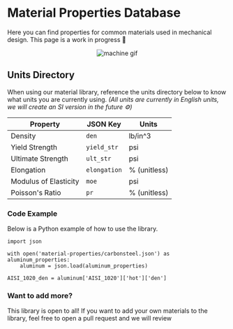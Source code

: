 # Material Properties Database

Here you can find properties for common materials used in mechanical design. This page is a work in progress :hammer:

<p align="center">
  <img src="https://media.giphy.com/media/4EFt4pA9U27Gau23IZ/giphy.gif" alt="machine gif" />
</p>

## Units Directory
When using our material library, reference the units directory below to know what units you are currently using.
*(All units are currently in English units, we will create an SI version in the future :gear:)*

| Property              | JSON Key      | Units        |
| --------------------- | ------------- | ------------ |
| Density               | `den`         | lb/in^3      |
| Yield Strength        | `yield_str`   | psi          |
| Ultimate Strength     | `ult_str`     | psi          |
| Elongation            | `elongation`  | % (unitless) |
| Modulus of Elasticity | `moe`         | psi          |
| Poisson's Ratio       | `pr`          | % (unitless) |

### Code Example
Below is a Python example of how to use the library.

```
import json

with open('material-properties/carbonsteel.json') as aluminum_properties:
    aluminum = json.load(aluminum_properties)

AISI_1020_den = aluminum['AISI_1020']['hot']['den']
```

### Want to add more?
This library is open to all! If you want to add your own materials to the library, feel free to open a pull request and we will review